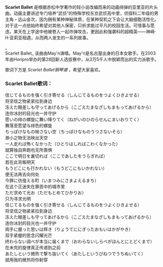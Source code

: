 

**Scarlet Ballet**
是根据赤松中学著作的轻小说改编而来的动画绯弹的亚里亚的片头曲。动画主要讲述专门培养“武侦”的特殊学校东京武侦高中里，侦探科二年级的男主角・远山金次，因为拥有某种神秘体质，在某种契机之下会让大脑细胞活性化。对于这一点他始终希望对其他人保密，只祈求能过平凡的校园生活。可惜事与愿违，某天在上学途中他被卷入一起炸弹攻击，更因此和强袭科的超精英——神崎‧H‧亚莉亚相遇，从而两人发生的一系列故事。

_  
Scarlet Ballet_
该曲由May'n演唱。May'n是名古屋出身的日本女歌手。在2003年由Horipro举办的第28回新人选拔赛中，从3万5千人中脱颖而出的实力派歌手。

  
歌词下方是 _Scarlet Ballet钢琴谱_ ，希望大家喜欢。

### Scarlet Ballet歌词：

信じてるものを强く引き寄せる（しんじてるものをつよくひきよせる）  
将坚信之物紧紧拉到身边  
冻えた眼差しも守ってあげるから（こごえたまなざしもまもってあげるから）  
连你冰封的目光也一并守护  
愿いの绯の螺旋に舞い降りてく（ねがいのひのらせんにまいおりてく）  
舞落至愿望与绯色的螺旋  
ちっぽけなもの映さない空（ちっぽけなものうつさないそら）  
渺小之物无法映出天空  
一人走れば怖くなかった（ひとりはしればこわくなかった）  
就算独自奔跑也无所畏惧  
ここで明日を裏切れば（ここであしたをうらぎれば）  
若在此背叛明天  
もうどこにも行かれない（もうどこにもいかれない）  
便无法再去向何处  
今罪に彷徨える町（いまつみにさまよえるまち）  
在这个正迷失在罪恶中的城市里  
ただ求めて光お（ただもとめてひかりお）  
只为寻求光明  
信じてるものを强く引き寄せる（しんじてるものをつよくひきよせる）  
将坚信之物紧紧拉到身边  
冻えた眼差しも守ってあげるから（こごえたまなざしもまもってあげるから）  
连你冰封的目光也一并守护  
両手に握った思いは辉き（りょうてににぎったおもいはかがやき）  
双手紧握的思念闪耀光芒  
终わらない调べが本当に届くまで（おわらないしらべがほんとにとどくまで）  
在未完的旋律真正传递到之前  
あたしという微热で撃ち抜いてく（あたしというびねつでうちぬいてく）  
就用我的微热将你射穿

